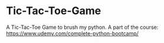 # Tic-Tac-Toe-Game
A Tic-Tac-Toe Game to brush my python. A part of the course: https://www.udemy.com/complete-python-bootcamp/
